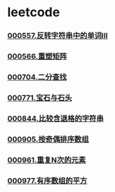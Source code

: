 # leetcode

### [000557.反转字符串中的单词III](https://github.com/vjudge/leetcode/tree/master/000501-001000/000557.反转字符串中的单词III)
### []()
### [000566.重塑矩阵](https://github.com/vjudge/leetcode/tree/master/000501-001000/000566.重塑矩阵)
### []()
### [000704.二分查找](https://github.com/vjudge/leetcode/tree/master/000501-001000/000704.二分查找)
### []()
### []()
### [000771.宝石与石头](https://github.com/vjudge/leetcode/tree/master/000501-001000/000771.宝石与石头)
### []()
### []()
### [000844.比较含退格的字符串](https://github.com/vjudge/leetcode/tree/master/000501-001000/000844.比较含退格的字符串)
### []()
### [000905.按奇偶排序数组](https://github.com/vjudge/leetcode/tree/master/000501-001000/000905.按奇偶排序数组)
### []()
### [000961.重复N次的元素](https://github.com/vjudge/leetcode/tree/master/000501-001000/000961.重复N次的元素)
### []()
### [000977.有序数组的平方](https://github.com/vjudge/leetcode/tree/master/000501-001000/000977.有序数组的平方)
### []()

